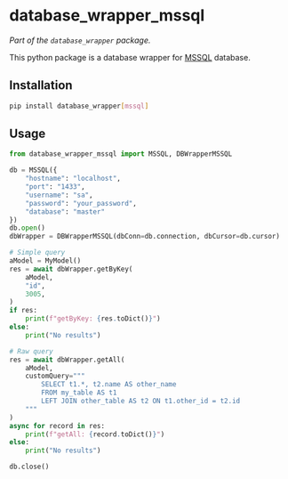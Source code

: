 # database_wrapper_mssql

_Part of the `database_wrapper` package._

This python package is a database wrapper for [MSSQL](https://www.microsoft.com/en-us/sql-server/sql-server-downloads) database.

## Installation

```bash
pip install database_wrapper[mssql]
```

## Usage

```python
from database_wrapper_mssql import MSSQL, DBWrapperMSSQL

db = MSSQL({
    "hostname": "localhost",
    "port": "1433",
    "username": "sa",
    "password": "your_password",
    "database": "master"
})
db.open()
dbWrapper = DBWrapperMSSQL(dbConn=db.connection, dbCursor=db.cursor)

# Simple query
aModel = MyModel()
res = await dbWrapper.getByKey(
    aModel,
    "id",
    3005,
)
if res:
    print(f"getByKey: {res.toDict()}")
else:
    print("No results")

# Raw query
res = await dbWrapper.getAll(
    aModel,
    customQuery="""
        SELECT t1.*, t2.name AS other_name
        FROM my_table AS t1
        LEFT JOIN other_table AS t2 ON t1.other_id = t2.id
    """
)
async for record in res:
    print(f"getAll: {record.toDict()}")
else:
    print("No results")

db.close()
```
